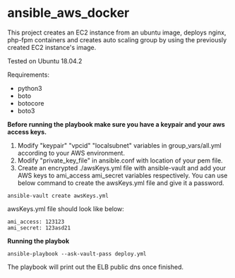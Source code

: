 # ansible_aws_docker

This project creates an EC2 instance from an ubuntu image, deploys nginx, php-fpm containers and creates auto scaling group by using the previously created EC2 instance's image. 

Tested on Ubuntu 18.04.2 

Requirements:
  - python3
  - boto
  - botocore
  - boto3
  
  

**Before running the playbook make sure you have a keypair and your aws access keys.**

1. Modify "keypair" "vpcid" "localsubnet" variables in group_vars/all.yml according to your AWS environment.
2. Modify "private_key_file" in ansible.conf with location of your pem file.
3. Create an encrypted ./awsKeys.yml file with ansible-vault and add your AWS keys to ami_access ami_secret variables respectively. You can use below command to create the awsKeys.yml file and give it a password.

```ansible-vault create awsKeys.yml```

awsKeys.yml file should look like below:

```
ami_access: 123123
ami_secret: 123asd21
```

**Running the playbok**

``` ansible-playbook --ask-vault-pass deploy.yml  ```  

The playbook will print out the ELB public dns once finished.
